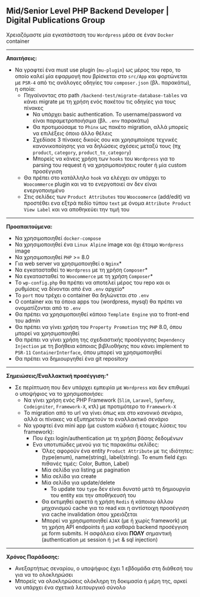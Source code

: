 ## Mid/Senior Level PHP Backend Developer | Digital Publications Group

Χρειαζόμαστε μία εγκατάσταση του `Wordpress` μέσα σε έναν `Docker` container 

---
**Απαιτήσεις:**

- Να γραφτεί ένα must use plugin (`mu-plugin`) ως μέρος του repo, το οποίο καλεί μία εφαρμογή που βρίσκεται στο `src/App` και φορτώνεται με `PSR-4` από τις ανάλογες οδηγίες του `composer.json` (βλ. παρακάτω), η οποία:
  - Πηγαίνοντας στο path `/backend-test/migrate-database-tables` να κάνει migrate με τη χρήση ενός πακέτου τις οδηγίες για τους πίνακες
    - Να υπάρχει basic authentication. Το username/password να είναι παραμετροποιήσιμα (βλ. `.env` παρακάτω) 
    - Θα προτιμούσαμε το `Phinx` ως πακέτο migration, αλλά μπορείς να επιλέξεις όποιο άλλο θέλεις
    - Σχεδίασε 3 πίνακες δικούς σου και χρησιμποίησε τεχνικές κανονικοποίησης για να δηλώσεις σχέσεις μεταξύ τους (πχ `product`, `category`, `product_to_category`)
    - Μπορείς να κάνεις χρήση των `hooks` του `Wordpress` για το parsing του request ή να χρησιμοποιήσεις router ή μία custom προσέγγιση
  - Θα πρέπει στο κατάλληλο `hook` να ελέγχει αν υπάρχει το `Woocommerce` plugin και να το ενεργοποιεί αν δεν είναι ενεργοποιημένο
  - Στις σελίδες των `Product Attributes` του `Woocoomerce` (add/edit) να προστέθει ενα εξτρά πεδίο τύπου `text` με όνομα `Attribute Product View Label` και να αποθηκεύει την τιμή του

---
**Προαπαιτούμενα:**

- Να χρησιμοποιηθεί `docker-compose`
- Να χρησιμοποιηθεί ένα `Linux Alpine` image και όχι έτοιμο `Wordpress` image
- Να χρησιμοποιηθεί `PHP` >= 8.0
- Για web server να χρησιμοποιηθεί ο `Nginx`*
- Να εγκατασταθεί το `Wordpress` με τη χρήση `Composer`*
- Να εγκατασταθεί το `Woocommerce` με τη χρήση `Composer`*
- Τo `wp-config.php` θα πρέπει να αποτελεί μέρος του repo και οι ρυθμίσεις να δίνονται από ένα `.env` αρχείο* 
- Το `port` που τρέχει ο container θα δηλώνεται στο `.env`
- Ο container και τα όποια apps του (wordpress, mysql) θα πρέπει να ονοματίζονται από το `.env`
- Θα πρέπει να χρησιμοποιηθεί κάποιο `Template Engine` για το front-end του admin
- Θα πρέπει να γίνει χρήση του `Property Promotion` της `PHP` 8.0, όπου μπορεί να χρησιμοποιηθεί
- Θα πρέπει να γίνει χρήση της σχεδιαστικής προσέγγισης `Dependency Injection` με τη βοήθεια κάποιας βιβλιοθήκης που κάνει implement το `PSR-11` `ContainerInterface`, όπου μπορεί να χρησιμοποιηθεί
- Θα πρέπει να δημιουργηθεί ένα git repository

---
**Σημειώσεις/Εναλλακτική προσέγγιση:***

- Σε περίπτωση που δεν υπάρχει εμπειρία με `Wordpress` και δεν επιθυμεί ο υποψήφιος να το χρησιμοποιήσει:
  - Να γίνει χρήση ενός PHP Framework (`Slim`, `Laravel`, `Symfony`, `Codeigniter`, `Framework-X`, κτλ) με προτιμότερο το `Framework-X`
  - Το migration από το url να γίνει όπως και στο κανονικό σενάριο, αλλά οι πίνακες να εξυπηρετούν το εναλλακτικό σενάριο
  - Να γραφτεί ένα mini app (με custom κώδικα ή ετοιμες λύσεις του framework):
    - Που έχει login/authentication με τη χρήση βάσης δεδομένων
    - Ενα υποτυπώδες μενού για τις παρακάτω σελίδες:
      - Όλες αφορούν ένα entity `Product Attribute` με τις ιδιότητες: (type(enum), name(string), label(string). To enum field έχει πιθανές τιμές: Color, Button, Label)
      - Μία σελίδα για listing με pagination
      - Μία σελίδα για create
      - Μία σελίδα για update/delete
        - Το update του `type` δεν είναι δυνατό μετά τη δημιουργία του entity και την αποθήκευσή του
      - Θα εκτιμηθεί αρκετά η χρήση `Redis` ή κάποιου άλλου μηχανισμού cache για το read και η αντίστοιχη προσέγγιση για cache invalidation όπου χρειάζεται
      - Μπορεί να χρησιμοποιηθεί `AJAX` (με ή χωρίς framework) με τη χρήση API endpoints ή μια καθαρά backend προσέγγιση με form submits. Η ασφάλεια είναι **ΠΟΛΥ** σημαντική (authentication με session ή `jwt` & sql injection)

---
**Χρόνος Παράδοσης:**

- Ανεξαρτήτως σεναρίου, ο υποψήφιος έχει 1 εβδομάδα στη διάθεσή του για να το ολοκληρώσει
- Μπορείς να ολοκληρώσεις ολόκληρη τη δοκιμασία ή μέρη της, αρκεί να υπάρχει ένα σχετικά λειτουργικό σύνολο
